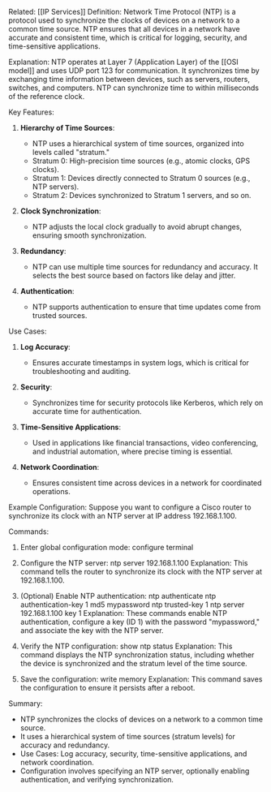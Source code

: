 Related: [[IP Services]]
Definition:
Network Time Protocol (NTP) is a protocol used to synchronize the clocks of devices on a network to a common time source. NTP ensures that all devices in a network have accurate and consistent time, which is critical for logging, security, and time-sensitive applications.

Explanation:
NTP operates at Layer 7 (Application Layer) of the [[OSI model]] and uses UDP port 123 for communication. It synchronizes time by exchanging time information between devices, such as servers, routers, switches, and computers. NTP can synchronize time to within milliseconds of the reference clock.

Key Features:
1. **Hierarchy of Time Sources**:
   - NTP uses a hierarchical system of time sources, organized into levels called "stratum."
   - Stratum 0: High-precision time sources (e.g., atomic clocks, GPS clocks).
   - Stratum 1: Devices directly connected to Stratum 0 sources (e.g., NTP servers).
   - Stratum 2: Devices synchronized to Stratum 1 servers, and so on.

2. **Clock Synchronization**:
   - NTP adjusts the local clock gradually to avoid abrupt changes, ensuring smooth synchronization.

3. **Redundancy**:
   - NTP can use multiple time sources for redundancy and accuracy. It selects the best source based on factors like delay and jitter.

4. **Authentication**:
   - NTP supports authentication to ensure that time updates come from trusted sources.

Use Cases:
1. **Log Accuracy**:
   - Ensures accurate timestamps in system logs, which is critical for troubleshooting and auditing.

2. **Security**:
   - Synchronizes time for security protocols like Kerberos, which rely on accurate time for authentication.

3. **Time-Sensitive Applications**:
   - Used in applications like financial transactions, video conferencing, and industrial automation, where precise timing is essential.

4. **Network Coordination**:
   - Ensures consistent time across devices in a network for coordinated operations.

Example Configuration:
Suppose you want to configure a Cisco router to synchronize its clock with an NTP server at IP address 192.168.1.100.

Commands:
1. Enter global configuration mode:
   configure terminal

2. Configure the NTP server:
   ntp server 192.168.1.100
   Explanation:
   This command tells the router to synchronize its clock with the NTP server at 192.168.1.100.

3. (Optional) Enable NTP authentication:
   ntp authenticate
   ntp authentication-key 1 md5 mypassword
   ntp trusted-key 1
   ntp server 192.168.1.100 key 1
   Explanation:
   These commands enable NTP authentication, configure a key (ID 1) with the password "mypassword," and associate the key with the NTP server.

4. Verify the NTP configuration:
   show ntp status
   Explanation:
   This command displays the NTP synchronization status, including whether the device is synchronized and the stratum level of the time source.

5. Save the configuration:
   write memory
   Explanation:
   This command saves the configuration to ensure it persists after a reboot.

Summary:
- NTP synchronizes the clocks of devices on a network to a common time source.
- It uses a hierarchical system of time sources (stratum levels) for accuracy and redundancy.
- Use Cases: Log accuracy, security, time-sensitive applications, and network coordination.
- Configuration involves specifying an NTP server, optionally enabling authentication, and verifying synchronization.